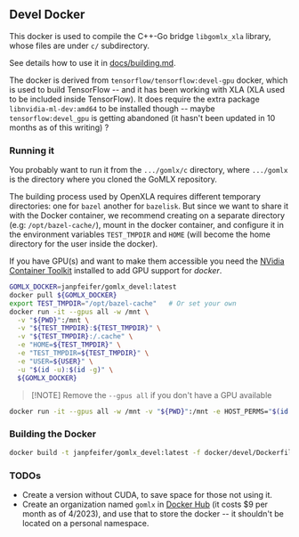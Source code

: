 ## Devel Docker

This docker is used to compile the C++-Go bridge `libgomlx_xla` library, whose files are 
under `c/` subdirectory.

See details how to use it in [docs/building.md](https://github.com/gomlx/gomlx/blob/main/docs/building.md).

The docker is derived from `tensorflow/tensorflow:devel-gpu` docker, which is used to build TensorFlow -- and 
it has been working with XLA (XLA used to be included inside TensorFlow).
It does require the extra package `libnvidia-ml-dev:amd64` to be installed though -- maybe `tensorflow:devel_gpu`
is getting abandoned (it hasn't been updated in 10 months as of this writing) ?

### Running it

You probably want to run it from the `.../gomlx/c` directory, where `.../gomlx` is the directory where you
cloned the GoMLX repository.

The building process used by OpenXLA requires different temporary directories: one for `bazel` another for `bazelisk`.
But since we want to share it with the Docker container, we recommend creating on a separate directory
(e.g: `/opt/bazel-cache/`), mount in the docker container, and configure it in the environment variables
`TEST_TMPDIR` and `HOME` (will become the home directory for the user inside the docker).

If you have GPU(s) and want to make them accessible you need the
[NVidia Container Toolkit](https://docs.nvidia.com/datacenter/cloud-native/container-toolkit/latest/install-guide.html)
installed to add GPU support for _docker_.

```bash
GOMLX_DOCKER=janpfeifer/gomlx_devel:latest
docker pull ${GOMLX_DOCKER}
export TEST_TMPDIR="/opt/bazel-cache"   # Or set your own
docker run -it --gpus all -w /mnt \
  -v "${PWD}":/mnt \
  -v "${TEST_TMPDIR}:${TEST_TMPDIR}" \
  -v "${TEST_TMPDIR}:/.cache" \
  -e "HOME=${TEST_TMPDIR}" \
  -e "TEST_TMPDIR=${TEST_TMPDIR}" \
  -e "USER=${USER}" \
  -u "$(id -u):$(id -g)" \
  ${GOMLX_DOCKER}
```

> [!NOTE] Remove the `--gpus all` if you don't have a GPU available

```bash
docker run -it --gpus all -w /mnt -v "${PWD}":/mnt -e HOST_PERMS="$(id -u):$(id -g)" janpfeifer/gomlx_devel:latest
```

### Building the Docker

```bash
docker build -t janpfeifer/gomlx_devel:latest -f docker/devel/Dockerfile .
```

### TODOs

- Create a version without CUDA, to save space for those not using it.
- Create an organization named `gomlx` in [Docker Hub](https://hub.docker.com/) (it costs $9 per month as of 4/2023),
  and use that to store the docker -- it shouldn't be located on a personal namespace.
